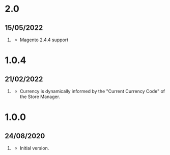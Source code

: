 # 2.0
## 15/05/2022
1. [](#new)
   * Magento 2.4.4 support
   
# 1.0.4
## 21/02/2022
1. [](#changed)
   * Currency is dynamically informed by the "Current Currency Code" of the Store Manager.
   
# 1.0.0
## 24/08/2020

1. [](#new)
    * Initial version.